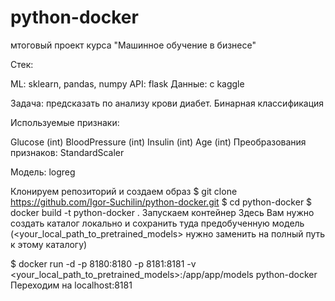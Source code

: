 # python-docker
мтоговый проект курса "Машинное обучение в бизнесе"

Стек:

ML: sklearn, pandas, numpy API: flask Данные: с kaggle

Задача: предсказать по анализу крови диабет. Бинарная классификация

Используемые признаки:

Glucose (int)
BloodPressure (int)
Insulin (int)
Age (int)
Преобразования признаков: StandardScaler

Модель: logreg

Клонируем репозиторий и создаем образ
$ git clone https://github.com/Igor-Suchilin/python-docker.git
$ cd python-docker
$ docker build -t python-docker .
Запускаем контейнер
Здесь Вам нужно создать каталог локально и сохранить туда предобученную модель (<your_local_path_to_pretrained_models> нужно заменить на полный путь к этому каталогу)

$ docker run -d -p 8180:8180 -p 8181:8181 -v <your_local_path_to_pretrained_models>:/app/app/models python-docker
Переходим на localhost:8181
